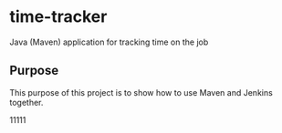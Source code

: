 # time-tracker
Java (Maven) application for tracking time on the job

## Purpose

This purpose of this project is to show how to use Maven and Jenkins together.

11111
